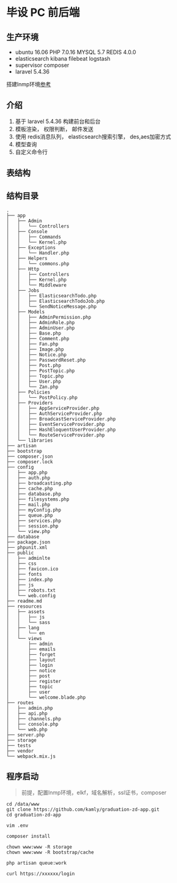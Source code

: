 # 毕设 PC 前后端

## 生产环境

- ubuntu 16.06 PHP 7.0.16 MYSQL 5.7 REDIS 4.0.0 
- elasticsearch kibana filebeat logstash
- supervisor composer
- laravel 5.4.36

搭建lnmp环境[参考](https://github.com/kamly/automated-operation)

## 介绍

1. 基于 laravel 5.4.36 构建前台和后台
2. 模板渲染， 权限判断， 邮件发送
3. 使用 redis消息队列， elasticsearch搜索引擎， des,aes加密方式
4. 模型查询
5. 自定义命令行


## 表结构

## 结构目录

~~~
.
├── app
│   ├── Admin
│   │   └── Controllers
│   ├── Console
│   │   ├── Commands
│   │   └── Kernel.php
│   ├── Exceptions
│   │   └── Handler.php
│   ├── Helpers
│   │   └── commons.php
│   ├── Http
│   │   ├── Controllers
│   │   ├── Kernel.php
│   │   └── Middleware
│   ├── Jobs
│   │   ├── ElasticsearchTodo.php
│   │   ├── ElasticsearchTodoJob.php
│   │   └── SendNoticeMessage.php
│   ├── Models
│   │   ├── AdminPermission.php
│   │   ├── AdminRole.php
│   │   ├── AdminUser.php
│   │   ├── Base.php
│   │   ├── Comment.php
│   │   ├── Fan.php
│   │   ├── Image.php
│   │   ├── Notice.php
│   │   ├── PasswordReset.php
│   │   ├── Post.php
│   │   ├── PostTopic.php
│   │   ├── Topic.php
│   │   ├── User.php
│   │   └── Zan.php
│   ├── Policies
│   │   └── PostPolicy.php
│   ├── Providers
│   │   ├── AppServiceProvider.php
│   │   ├── AuthServiceProvider.php
│   │   ├── BroadcastServiceProvider.php
│   │   ├── EventServiceProvider.php
│   │   ├── HashEloquentUserProvider.php
│   │   └── RouteServiceProvider.php
│   └── libraries
├── artisan
├── bootstrap
├── composer.json
├── composer.lock
├── config
│   ├── app.php
│   ├── auth.php
│   ├── broadcasting.php
│   ├── cache.php
│   ├── database.php
│   ├── filesystems.php
│   ├── mail.php
│   ├── myConfig.php
│   ├── queue.php
│   ├── services.php
│   ├── session.php
│   └── view.php
├── database
├── package.json
├── phpunit.xml
├── public
│   ├── adminlte
│   ├── css
│   ├── favicon.ico
│   ├── fonts
│   ├── index.php
│   ├── js
│   ├── robots.txt
│   └── web.config
├── readme.md
├── resources
│   ├── assets
│   │   ├── js
│   │   └── sass
│   ├── lang
│   │   └── en
│   └── views
│       ├── admin
│       ├── emails
│       ├── forget
│       ├── layout
│       ├── login
│       ├── notice
│       ├── post
│       ├── register
│       ├── topic
│       ├── user
│       └── welcome.blade.php
├── routes
│   ├── admin.php
│   ├── api.php
│   ├── channels.php
│   ├── console.php
│   └── web.php
├── server.php
├── storage
├── tests
├── vendor
└── webpack.mix.js
~~~

## 程序启动

> 前提，配置lnmp环境，elkf，域名解析，ssl证书，composer

```shell
cd /data/www
git clone https://github.com/kamly/graduation-zd-app.git
cd graduation-zd-app

vim .env

composer install

chown www:www -R storage
chown www:www -R bootstrap/cache

php artisan queue:work

curl https://xxxxxx/login
```
